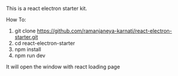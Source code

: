 This is a react electron starter kit.

How To:
1. git clone https://github.com/ramanjaneya-karnati/react-electron-starter.git
2. cd react-electron-starter
3. npm install
4. npm run dev

It will open the window with react loading page
